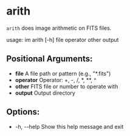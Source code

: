 # arith
`arith` does image arithmetic on FITS files.

usage: im arith [-h] file operator other output

## Positional Arguments:
  - **file**        A file path or pattern (e.g., "*.fits")  
  - **operator**    Operator: +, -, /, *, **, ^  
  - **other**       FITS file or number to operate with  
  - **output**      Output directory  

## Options:
  - -h, --help      Show this help message and exit  
